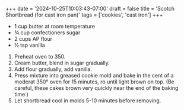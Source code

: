 +++
date = '2024-10-25T10:03:43-07:00'
draft = false
title = 'Scotch Shortbread (for cast iron pan)'
tags = ['cookies', 'cast iron']
+++

* 1 cup butter at room temperature
* ¾ cup confectioners sugar
* 2 cups AP flour
* ½ tsp vanilla

1. Preheat oven to 350.
2. Cream butter, blend in sugar gradually.
3. Add flour gradually, add vanilla.
4. Press mixture into greased cookie mold and bake in the cent of a moderat 350° oven for 15 minutes, ro until light brown on top. (Be careful, these cakes brown very quickly near the end of the baking time.)
5. Let shortbread cool in molds 5-10 minutes before removing.